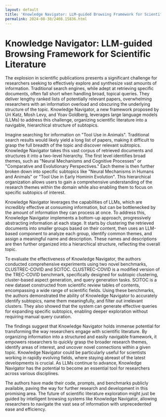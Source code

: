```yaml
---
layout: default
title: 'Knowledge Navigator: LLM-guided Browsing Framework for Scientific Literature'
permalink: 2024-08-30/2408.15836.html
---
```

# Knowledge Navigator: LLM-guided Browsing Framework for Scientific Literature

The explosion in scientific publications presents a significant challenge for researchers seeking to effectively explore and synthesize vast amounts of information. Traditional search engines, while adept at retrieving specific documents, often fall short when handling broad, topical queries. They deliver lengthy ranked lists of potentially relevant papers, overwhelming researchers with an information overload and obscuring the underlying structure of the topic. Knowledge Navigator, a new framework proposed by Uri Katz, Mosh Levy, and Yoav Goldberg, leverages large language models (LLMs) to address this challenge, organizing scientific literature into a navigable, hierarchical structure of subtopics.

Imagine searching for information on "Tool Use in Animals". Traditional search results would likely yield a long list of papers, making it difficult to grasp the full breadth of the topic and discover relevant subtopics. Knowledge Navigator takes this vast corpus of retrieved documents and structures it into a two-level hierarchy. The first level identifies broad themes, such as "Neural Mechanisms and Cognitive Processes" or "Comparative and Evolutionary Perspectives." Each theme is then further broken down into specific subtopics like "Neural Mechanisms in Humans and Animals" or "Tool Use in Early Hominin Evolution". This hierarchical organization allows users to gain a comprehensive understanding of the research themes within the domain while also enabling them to focus on specific subtopics of interest.

Knowledge Navigator leverages the capabilities of LLMs, which are incredibly effective at consuming information, but can be bottlenecked by the amount of information they can process at once. To address this, Knowledge Navigator implements a bottom-up approach, progressively abstracting information at each stage. It starts by clustering the retrieved documents into smaller groups based on their content, then uses an LLM-based component to analyze each group, identify common themes, and assign a meaningful name and description. These names and descriptions are then further organized into a hierarchical structure, reflecting the overall topic.

To evaluate the effectiveness of Knowledge Navigator, the authors conducted comprehensive experiments using two novel benchmarks, CLUSTREC-COVID and SCITOC. CLUSTREC-COVID is a modified version of the TREC-COVID benchmark, specifically designed for subtopic clustering, cluster-based aspect generation, and query generation tasks. SCITOC is a new dataset constructed from scientific review tables of contents, encompassing a wide range of scientific fields. Using these benchmarks, the authors demonstrated the ability of Knowledge Navigator to accurately identify subtopics, name them meaningfully, and filter out irrelevant clusters. They also showed that the system can generate effective queries for expanding specific subtopics, enabling deeper exploration without requiring manual query curation.

The findings suggest that Knowledge Navigator holds immense potential for transforming the way researchers engage with scientific literature. By organizing information into a structured and easily navigable framework, it empowers researchers to quickly grasp the broader research themes, identify areas of interest, and uncover novel connections within a given topic. Knowledge Navigator could be particularly useful for scientists working in rapidly evolving fields, where staying abreast of the latest developments is crucial. As LLMs continue to advance, Knowledge Navigator has the potential to become an essential tool for researchers across various disciplines.

The authors have made their code, prompts, and benchmarks publicly available, paving the way for further research and development in this promising area. The future of scientific literature exploration might just be guided by intelligent browsing systems like Knowledge Navigator, allowing researchers to navigate the vast sea of information with unprecedented ease and efficiency. 
